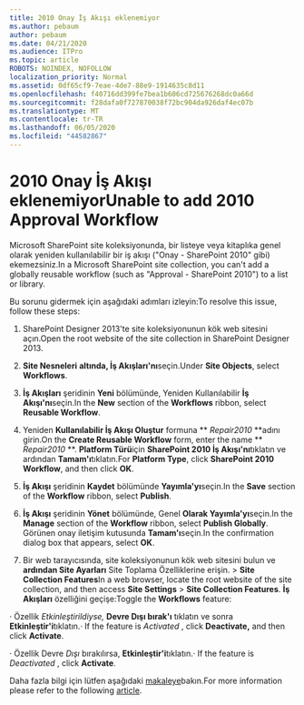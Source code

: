 ```yaml
---
title: 2010 Onay İş Akışı eklenemiyor
ms.author: pebaum
author: pebaum
ms.date: 04/21/2020
ms.audience: ITPro
ms.topic: article
ROBOTS: NOINDEX, NOFOLLOW
localization_priority: Normal
ms.assetid: 0df65cf9-7eae-4de7-88e9-1914635c8d11
ms.openlocfilehash: f40716dd399fe7bea1b606cd725676268dc0a66d
ms.sourcegitcommit: f28dafa0f727870038f72bc904da926daf4ec07b
ms.translationtype: MT
ms.contentlocale: tr-TR
ms.lasthandoff: 06/05/2020
ms.locfileid: "44582867"
---
```

# <a name="unable-to-add-2010-approval-workflow"></a><span data-ttu-id="0510f-102">2010 Onay İş Akışı eklenemiyor</span><span class="sxs-lookup"><span data-stu-id="0510f-102">Unable to add 2010 Approval Workflow</span></span>

<span data-ttu-id="0510f-103">Microsoft SharePoint site koleksiyonunda, bir listeye veya kitaplıka genel olarak yeniden kullanılabilir bir iş akışı ("Onay - SharePoint 2010" gibi) ekemezsiniz.</span><span class="sxs-lookup"><span data-stu-id="0510f-103">In a Microsoft SharePoint site collection, you can't add a globally reusable workflow (such as "Approval - SharePoint 2010") to a list or library.</span></span>
  
<span data-ttu-id="0510f-104">Bu sorunu gidermek için aşağıdaki adımları izleyin:</span><span class="sxs-lookup"><span data-stu-id="0510f-104">To resolve this issue, follow these steps:</span></span> 
  
1. <span data-ttu-id="0510f-105">SharePoint Designer 2013'te site koleksiyonunun kök web sitesini açın.</span><span class="sxs-lookup"><span data-stu-id="0510f-105">Open the root website of the site collection in SharePoint Designer 2013.</span></span>
  
2. <span data-ttu-id="0510f-106">**Site Nesneleri** **altında, İş Akışları'nı**seçin.</span><span class="sxs-lookup"><span data-stu-id="0510f-106">Under **Site Objects**, select **Workflows**.</span></span> 
  
3. <span data-ttu-id="0510f-107">**İş Akışları** şeridinin **Yeni** bölümünde, Yeniden Kullanılabilir **İş Akışı'nı**seçin.</span><span class="sxs-lookup"><span data-stu-id="0510f-107">In the **New** section of the **Workflows** ribbon, select **Reusable Workflow**.</span></span> 
  
4. <span data-ttu-id="0510f-108">Yeniden **Kullanılabilir İş Akışı Oluştur** formuna \*\* *Repair2010* \*\*adını girin.</span><span class="sxs-lookup"><span data-stu-id="0510f-108">On the **Create Reusable Workflow** form, enter the name \*\* *Repair2010* \*\*.</span></span> <span data-ttu-id="0510f-109">**Platform Türü**için **SharePoint 2010 İş Akışı'nı**tıklatın ve ardından **Tamam'ı**tıklatın.</span><span class="sxs-lookup"><span data-stu-id="0510f-109">For **Platform Type**, click **SharePoint 2010 Workflow**, and then click **OK**.</span></span> 
  
1. <span data-ttu-id="0510f-110">**İş Akışı** şeridinin **Kaydet** bölümünde **Yayımla'yı**seçin.</span><span class="sxs-lookup"><span data-stu-id="0510f-110">In the **Save** section of the **Workflow** ribbon, select **Publish**.</span></span> 
  
2. <span data-ttu-id="0510f-111">**İş Akışı** şeridinin **Yönet** bölümünde, Genel **Olarak Yayımla'yı**seçin.</span><span class="sxs-lookup"><span data-stu-id="0510f-111">In the **Manage** section of the **Workflow** ribbon, select **Publish Globally**.</span></span> <span data-ttu-id="0510f-112">Görünen onay iletişim kutusunda **Tamam'ı**seçin.</span><span class="sxs-lookup"><span data-stu-id="0510f-112">In the confirmation dialog box that appears, select **OK**.</span></span> 
  
3. <span data-ttu-id="0510f-113">Bir web tarayıcısında, site koleksiyonunun kök web sitesini bulun ve **ardından Site Ayarları** Site Toplama Özelliklerine erişin. \> **Site Collection Features**</span><span class="sxs-lookup"><span data-stu-id="0510f-113">In a web browser, locate the root website of the site collection, and then access **Site Settings** \> **Site Collection Features**.</span></span> <span data-ttu-id="0510f-114">**İş Akışları** özelliğini geçişe:</span><span class="sxs-lookup"><span data-stu-id="0510f-114">Toggle the **Workflows** feature:</span></span> 
  
<span data-ttu-id="0510f-115">· Özellik *Etkinleştirildiyse,* **Devre Dışı bırak'ı** tıklatın ve sonra **Etkinleştir'i**tıklatın.</span><span class="sxs-lookup"><span data-stu-id="0510f-115">· If the feature is  *Activated*  , click **Deactivate,** and then click **Activate**.</span></span> 
  
<span data-ttu-id="0510f-116">· Özellik Devre *Dışı* bırakılırsa, **Etkinleştir'i**tıklatın.</span><span class="sxs-lookup"><span data-stu-id="0510f-116">· If the feature is  *Deactivated*  , click **Activate**.</span></span> 
  
<span data-ttu-id="0510f-117">Daha fazla bilgi için lütfen aşağıdaki [makaleye](https://go.microsoft.com/fwlink/?linkid=2047770&amp;clcid=0x409)bakın.</span><span class="sxs-lookup"><span data-stu-id="0510f-117">For more information please refer to the following [article](https://go.microsoft.com/fwlink/?linkid=2047770&amp;clcid=0x409).</span></span>
  

